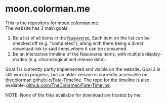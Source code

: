 # moon.colorman.me

This is the repository for [moon.colorman.me](https://moon.colorman.me).  
The website has 2 main goals:

1. Be a list of all items in the [Nasuverse](https://typemoon.fandom.com/wiki/Nasuverse). Each item on the list can be checked off (e.g. "completed"), along with there being a direct download link to said items where it can be consumed.
2. Be an interactive timeline of the Nasuverse items, with multiple display-modes (e.g. chronological and release date).

Goal 1 is currently partly implemented and visible on the website. Goal 2 is still work in progress, but an older version is currently accessible on [thecolorman.github.io/Fate-Timeline](https://thecolorman.github.io/Fate-Timeline/). The repo for the timeline is also available: [github.com/TheColorman/Fate-Timeline](https://github.com/TheColorman/Fate-Timeline).

NOTE: None of the files available for download are hosted by me.
